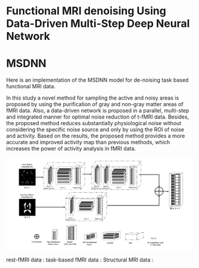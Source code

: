# Functional MRI denoising Using Data-Driven Multi-Step Deep Neural Network 

# MSDNN

Here is an implementation of the MSDNN model for de-noising task based functional MRI data.

In this study a novel method for sampling the active and noisy areas is proposed by using the purification of gray and non-gray matter areas of fMRI data. Also, a data-driven network is proposed in a parallel, multi-step and integrated manner for optimal noise reduction of t-fMRI data. Besides, the proposed method reduces substantially physiological noise without considering the specific noise source and only by using the ROI of noise and activity. Based on the results, the proposed method provides a more accurate and improved activity map than previous methods, which increases the power of activity analysis in fMRI data.



![MSDNN flow chart](https://github.com/SinaGhaffarzadeh/Functional-MRI-denoising-using-data-driven-multi-step-deep-neural-network/blob/master/Images/MSDNN.jpg?raw=true)


rest-fMRI data : 
task-based fMRI data : 
Structural MRI data : 
